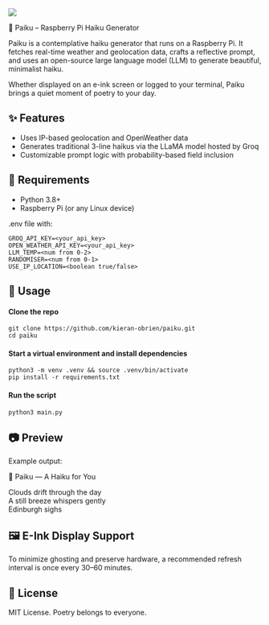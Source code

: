 <img src="https://github.com/kieran-obrien/pitest/blob/main/public/readme-splash.png?raw=true"/>

🌸 Paiku – Raspberry Pi Haiku Generator

Paiku is a contemplative haiku generator that runs on a Raspberry Pi. It fetches real-time weather and geolocation data, crafts a reflective prompt, and uses an open-source large language model (LLM) to generate beautiful, minimalist haiku.

Whether displayed on an e-ink screen or logged to your terminal, Paiku brings a quiet moment of poetry to your day.

## ✨ Features
- Uses IP-based geolocation and OpenWeather data
- Generates traditional 3-line haikus via the LLaMA model hosted by Groq
- Customizable prompt logic with probability-based field inclusion

## 🔧 Requirements
- Python 3.8+
- Raspberry Pi (or any Linux device)

.env file with:
```
GROQ_API_KEY=<your_api_key>
OPEN_WEATHER_API_KEY=<your_api_key>
LLM_TEMP=<num from 0-2>
RANDOMISER=<num from 0-1>
USE_IP_LOCATION=<boolean true/false>
```

## 🚀 Usage

#### Clone the repo
```
git clone https://github.com/kieran-obrien/paiku.git
cd paiku
```
#### Start a virtual environment and install dependencies
```
python3 -m venv .venv && source .venv/bin/activate
pip install -r requirements.txt
```
#### Run the script
```
python3 main.py
```

## 📷 Preview
Example output:

🌸 Paiku — A Haiku for You

Clouds drift through the day  
A still breeze whispers gently  
Edinburgh sighs

## 🖼 E-Ink Display Support
To minimize ghosting and preserve hardware, a recommended refresh interval is once every 30–60 minutes.

## 📜 License
MIT License. Poetry belongs to everyone.
